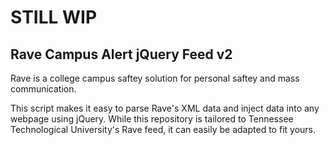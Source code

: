 # STILL WIP
## Rave Campus Alert jQuery Feed v2

Rave is a college campus saftey solution for personal saftey and mass communication.

This script makes it easy to parse Rave's XML data and inject data into any webpage using jQuery. While this repository is tailored to
Tennessee Technological University's Rave feed, it can easily be adapted to fit yours. 

